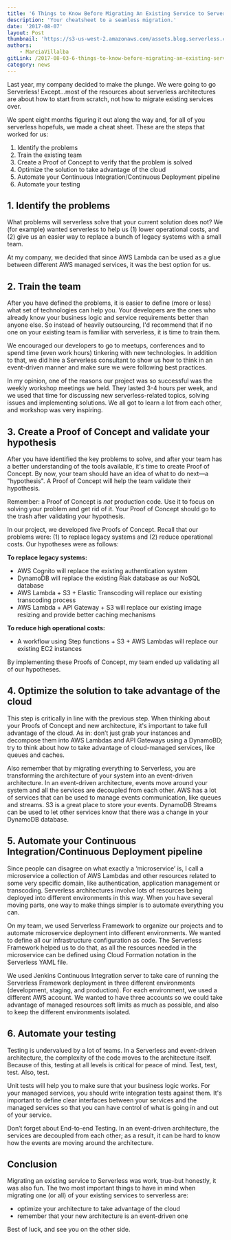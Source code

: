 ```yaml
---
title: '6 Things to Know Before Migrating An Existing Service to Serverless'
description: 'Your cheatsheet to a seamless migration.'
date: '2017-08-07'
layout: Post
thumbnail: 'https://s3-us-west-2.amazonaws.com/assets.blog.serverless.com/step.jpg'
authors:
    - MarciaVillalba
gitLink: /2017-08-03-6-things-to-know-before-migrating-an-existing-service-to-serverless.md
category: news
---
```


Last year, my company decided to make the plunge. We were going to go Serverless! Except...most of the resources about serverless architectures are about how to start from scratch, not how to migrate existing services over.

We spent eight months figuring it out along the way and, for all of you serverless hopefuls, we made a cheat sheet. These are the steps that worked for us:

1. Identify the problems
2. Train the existing team
3. Create a Proof of Concept to verify that the problem is solved
4. Optimize the solution to take advantage of the cloud
5. Automate your Continuous Integration/Continuous Deployment pipeline
6. Automate your testing

## 1. Identify the problems

What problems will serverless solve that your current solution does not? We (for example) wanted serverless to help us (1) lower operational costs, and (2) give us an easier way to replace a bunch of legacy systems with a small team.

At my company, we decided that since AWS Lambda can be used as a glue between different AWS managed services, it was the best option for us.

## 2. Train the team

After you have defined the problems, it is easier to define (more or less) what set of technologies can help you. Your developers are the ones who already know your business logic and service requirements better than anyone else. So instead of heavily outsourcing, I'd recommend that if no one on your existing team is familiar with serverless, it is time to train them.

We encouraged our developers to go to meetups, conferences and to spend time (even work hours) tinkering with new technologies. In addition to that, we did hire a Serverless consultant to show us how to think in an event-driven manner and make sure we were following best practices.

In my opinion, one of the reasons our project was so successful was the weekly workshop meetings we held. They lasted 3-4 hours per week, and we used that time for discussing new serverless-related topics, solving issues and implementing solutions. We all got to learn a lot from each other, and workshop was very inspiring.

## 3. Create a Proof of Concept and validate your hypothesis

After you have identified the key problems to solve, and after your team has a better understanding of the tools available, it's time to create Proof of Concept. By now, your team should have an idea of what to do next—a "hypothesis". A Proof of Concept will help the team validate their hypothesis.

Remember: a Proof of Concept is *not* production code. Use it to focus on solving your problem and get rid of it. Your Proof of Concept should go to the trash after validating your hypothesis.

In our project, we developed five Proofs of Concept. Recall that our problems were: (1) to replace legacy systems and (2) reduce operational costs. Our hypotheses were as follows:

**To replace legacy systems:**
- AWS Cognito will replace the existing authentication system
- DynamoDB will replace the existing Riak database as our NoSQL database
- AWS Lambda + S3 + Elastic Transcoding will replace our existing transcoding process
- AWS Lambda + API Gateway + S3 will replace our existing image resizing and provide better caching mechanisms

**To reduce high operational costs:**
- A workflow using Step functions + S3 + AWS Lambdas will replace our existing EC2 instances

By implementing these Proofs of Concept, my team ended up validating all of our hypotheses.

## 4. Optimize the solution to take advantage of the cloud

This step is critically in line with the previous step. When thinking about your Proofs of Concept and new architecture, it's important to take full advantage of the cloud. As in: don’t just grab your instances and decompose them into AWS Lambdas and API Gateways using a DynamoBD; try to think about how to take advantage of cloud-managed services, like queues and caches.

Also remember that by migrating everything to Serverless, you are transforming the architecture of your system into an event-driven architecture. In an event-driven architecture, events move around your system and all the services are decoupled from each other. AWS has a lot of services that can be used to manage events communication, like queues and streams. S3 is a great place to store your events. DynamoDB Streams can be used to let other services know that there was a change in your DynamoDB database.

## 5. Automate your Continuous Integration/Continuous Deployment pipeline

Since people can disagree on what exactly a ‘microservice’ is, I call a microservice a collection of AWS Lambdas and other resources related to some very specific domain, like authentication, application management or transcoding. Serverless architectures involve lots of resources being deployed into different environments in this way. When you have several moving parts, one way to make things simpler is to automate everything you can.

On my team, we used Serverless Framework to organize our projects and to automate microservice deployment into different environments. We wanted to define all our infrastructure configuration as code. The Serverless Framework helped us to do that, as all the resources needed in the microservice can be defined using Cloud Formation notation in the Serverless YAML file.

We used Jenkins Continuous Integration server to take care of running the Serverless Framework deployment in three different environments (development, staging, and production). For each environment, we used a different AWS account. We wanted to have three accounts so we could take advantage of managed resources soft limits as much as possible, and also to keep the different environments isolated.

## 6. Automate your testing

Testing is undervalued by a lot of teams. In a Serverless and event-driven architecture, the complexity of the code moves to the architecture itself. Because of this, testing at all levels is critical for peace of mind. Test, test, test. Also, test.

Unit tests will help you to make sure that your business logic works. For your managed services, you should write integration tests against them. It's important to define clear interfaces between your services and the managed services so that you can have control of what is going in and out of your service.

Don’t forget about End-to-end Testing. In an event-driven architecture, the services are decoupled from each other; as a result, it can be hard to know how the events are moving around the architecture.

## Conclusion

Migrating an existing service to Serverless was work, true-but honestly, it was also fun. The two most important things to have in mind when migrating one (or all) of your existing services to serverless are:
- optimize your architecture to take advantage of the cloud
- remember that your new architecture is an event-driven one

Best of luck, and see you on the other side.
